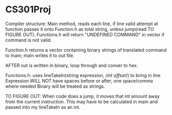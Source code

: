 # CS301Proj

Compiler structure: 
Main method, reads each line, if line valid attempt at function passes it onto Function.h as total string, unless jump(read TO FIGURE OUT). Functions.h will return "UNDEFINED COMMAND" in vector if command is not valid. 

Function.h returns a vector containing binary strings of translated command to main; main writes it to out file. 

AFTER out is written in binary,
loop through and conver to hex. 

Functions.h: uses lineTakeIn(string expression, /*int offset*/) to bring in line
Expression WILL NOT have spaces before or after, one space/comma where needed
Binary will be treated as strings. 

TO FIGURE OUT:
When code does a jump, it moves that int amount away from the current instruction. This may have to be calculated in main and passed into my 
lineTakeIn as an int. 
